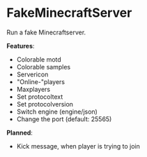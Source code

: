 # FakeMinecraftServer

Run a fake Minecraftserver.

**Features**:
- Colorable motd
- Colorable samples
- Servericon
- "Online-"players
- Maxplayers
- Set protocoltext
- Set protocolversion
- Switch engine (engine/json)
- Change the port (default: 25565)

**Planned**:
- Kick message, when player is trying to join
